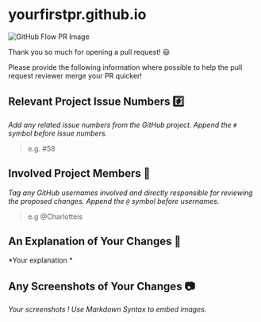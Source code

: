 # yourfirstpr.github.io

![GitHub Flow PR Image](http://i.imgur.com/9flS3QU.png)

Thank you so much for opening a pull request! :smiley:

Please provide the following information where possible to help the pull request reviewer merge your PR quicker!

## Relevant Project Issue Numbers :hash:

*Add any related issue numbers from the GitHub project. Append the `#` symbol before issue numbers.*

>e.g. #58

## Involved Project Members :bust_in_silhouette:

*Tag any GitHub usernames involved and directly responsible for reviewing the proposed changes. Append the `@` symbol before usernames.*

>e.g @Charlotteis
 
## An Explanation of Your Changes :speech_balloon:

*Your explanation *

## Any Screenshots of Your Changes :camera:
 
*Your screenshots ! Use Markdown Syntax to embed images.*
